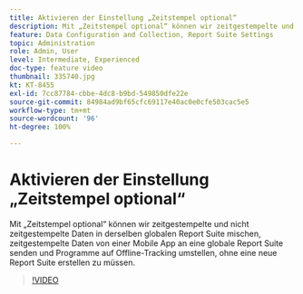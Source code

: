 ```yaml
---
title: Aktivieren der Einstellung „Zeitstempel optional“
description: Mit „Zeitstempel optional“ können wir zeitgestempelte und nicht zeitgestempelte Daten in derselben globalen Report Suite mischen, zeitgestempelte Daten von einer Mobile App an eine globale Report Suite senden und Programme auf Offline-Tracking umstellen, ohne eine neue Report Suite erstellen zu müssen.
feature: Data Configuration and Collection, Report Suite Settings
topic: Administration
role: Admin, User
level: Intermediate, Experienced
doc-type: feature video
thumbnail: 335740.jpg
kt: KT-8455
exl-id: 7cc87784-cbbe-4dc8-b9bd-549850dfe22e
source-git-commit: 84984ad9bf65cfc69117e40ac0e0cfe503cac5e5
workflow-type: tm+mt
source-wordcount: '96'
ht-degree: 100%

---
```


# Aktivieren der Einstellung „Zeitstempel optional“

Mit „Zeitstempel optional“ können wir zeitgestempelte und nicht zeitgestempelte Daten in derselben globalen Report Suite mischen, zeitgestempelte Daten von einer Mobile App an eine globale Report Suite senden und Programme auf Offline-Tracking umstellen, ohne eine neue Report Suite erstellen zu müssen.

>[!VIDEO](https://video.tv.adobe.com/v/335740/?quality=12&learn=on)
